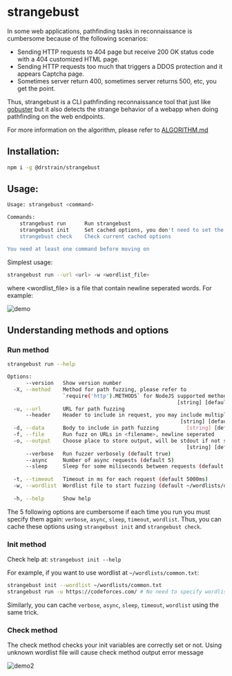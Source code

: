 # strangebust

In some web applications, pathfinding tasks in reconnaissance is cumbersome because of the following scenarios:
- Sending HTTP requests to 404 page but receive 200 OK status code with a 404 customized HTML page.
- Sending HTTP requests too much that triggers a DDOS protection and it appears Captcha page.
- Sometimes server return 400, sometimes server returns 500, etc, you get the point.

Thus, strangebust is a CLI pathfinding reconnaissance tool that just like [gobuster](https://github.com/OJ/gobuster) but it also detects the strange behavior of a webapp when doing pathfinding on the web endpoints.

For more information on the algorithm, please refer to <a href="/ALGORITHM.md">ALGORITHM.md</a>

## Installation:

```bash
npm i -g @drstrain/strangebust
```

## Usage:

```bash
Usage: strangebust <command>

Commands:
    strangebust run      Run strangebust
    strangebust init     Set cached options, you don't need to set the options again
    strangebust check    Check current cached options

You need at least one command before moving on
```

Simplest usage:

```bash
strangebust run --url <url> -w <wordlist_file>
```

where <wordlist_file> is a file that contain newline seperated words. For example:

![demo](https://user-images.githubusercontent.com/25105395/148744354-8df39988-e802-4823-878d-e5d452455e14.png)

## Understanding methods and options

### Run method

```bash
strangebust run --help
```

```bash
Options:
      --version   Show version number                                  [boolean]
  -X, --method    Method for path fuzzing, please refer to
                  `require('http').METHODS` for NodeJS supported methods
                                                       [string] [default: "GET"]
  -u, --url       URL for path fuzzing                                  [string]
      --header    Header to include in request, you may include multiple header
                                                        [string] [default: null]
  -d, --data      Body to include in path fuzzing         [string] [default: ""]
  -f, --file      Run fuzz on URLs in <filename>, newline seperated     [string]
  -o, --output    Choose place to store output, will be stdout if not specified
                                                          [string] [default: ""]
      --verbose   Run fuzzer verbosely (default true)                  [boolean]
      --async     Number of async requests (default 5)                  [number]
      --sleep     Sleep for some miliseconds between requests (default 100ms)
                                                                        [number]
  -t, --timeout   Timeout in ms for each request (default 5000ms)       [number]
  -w, --wordlist  Wordlist file to start fuzzing (default ~/wordlists/dir.txt)
                                                                        [string]
  -h, --help      Show help                                            [boolean]
```

The 5 following options are cumbersome if each time you run you must specify them again: `verbose`, `async`, `sleep`, `timeout`, `wordlist`. Thus, you can cache these options using `strangebust init` and `strangebust check`.

### Init method

Check help at: `strangebust init --help`

For example, if you want to use wordlist at `~/wordlists/common.txt`:
```bash
strangebust init --wordlist ~/wordlists/common.txt
strangebust run -u https://codeforces.com/ # No need to specify wordlist again
```

Similarly, you can cache `verbose`, `async`, `sleep`, `timeout`, `wordlist` using the same trick.

### Check method

The check method checks your init variables are correctly set or not. Using unknown wordlist file will cause check method output error message

![demo2](https://user-images.githubusercontent.com/25105395/148746380-afd52218-1fe8-4380-8d24-5b48d801c10f.png)


